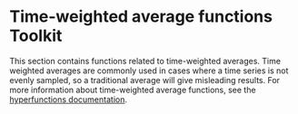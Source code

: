 # Time-weighted average functions <tag type="toolkit">Toolkit</tag>
This section contains functions related to time-weighted averages. Time weighted
averages are commonly used in cases where a time series is not evenly sampled,
so a traditional average will give misleading results. For more information
about time-weighted average functions, see the
[hyperfunctions documentation][hyperfunctions-time-weight-average].

[hyperfunctions-time-weight-average]: timescaledb/:currentVersion:/how-to-guides/hyperfunctions/time-weighted-averages/
